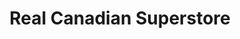 ---
title: "Real Canadian Superstore"
url: /edmonton/real-canadian-superstore-kingsway-ave-nw/
shop: supermarket
---
